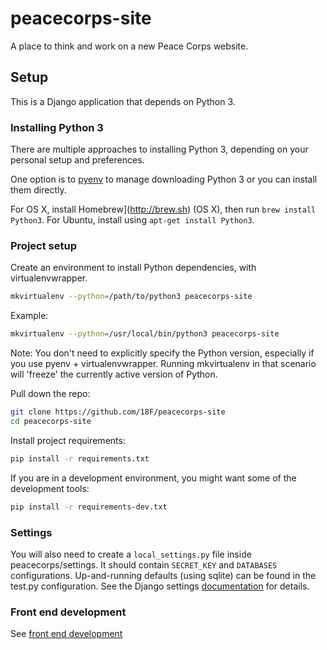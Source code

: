 peacecorps-site
===============

A place to think and work on a new Peace Corps website.

## Setup

This is a Django application that depends on Python 3.

### Installing Python 3
There are multiple approaches to installing Python 3, depending on your personal setup and preferences.

One option is to [pyenv](https://github.com/yyuu/pyenv) to manage downloading Python 3 or you can install them directly.

For OS X, install Homebrew](http://brew.sh) (OS X), then run `brew install Python3`. For Ubuntu, install using `apt-get install Python3`.


### Project setup

Create an environment to install Python dependencies, with virtualenvwrapper.

```bash
mkvirtualenv --python=/path/to/python3 peacecorps-site
```

Example:
```bash
mkvirtualenv --python=/usr/local/bin/python3 peacecorps-site
```

Note: You don't need to explicitly specify the Python version, especially if
you use pyenv + virtualenvwrapper. Running mkvirtualenv in that scenario will
'freeze' the currently active version of Python.

Pull down the repo:

```bash
git clone https://github.com/18F/peacecorps-site
cd peacecorps-site
```

Install project requirements:

```bash
pip install -r requirements.txt
```

If you are in a development environment, you might want some of the development
tools:

```bash
pip install -r requirements-dev.txt
```

### Settings

You will also need to create a `local_settings.py` file inside
peacecorps/settings.  It should contain `SECRET_KEY` and `DATABASES`
configurations. Up-and-running defaults (using sqlite) can be found in the
test.py configuration.  See the Django settings
[documentation](https://docs.djangoproject.com/dev/ref/django-admin/) for
details. 


### Front end development
See [front end development](/peacecorps/peacecorps/static/peacecorps/README.md) 
